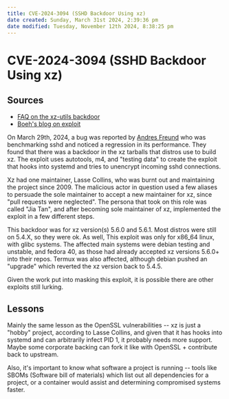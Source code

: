 ```yaml
---
title: CVE-2024-3094 (SSHD Backdoor Using xz)
date created: Sunday, March 31st 2024, 2:39:36 pm
date modified: Tuesday, November 12th 2024, 8:38:25 pm
---
```


# CVE-2024-3094 (SSHD Backdoor Using xz)

## Sources

- [FAQ on the xz-utils backdoor](https://gist.github.com/thesamesam/223949d5a074ebc3dce9ee78baad9e27)
- [Boeh's blog on exploit](https://boehs.org/node/everything-i-know-about-the-xz-backdoor)

On March 29th, 2024, a bug was reported by [Andres Freund](https://www.openwall.com/lists/oss-security/2024/03/29/4) who
was benchmarking sshd and noticed a regression in its performance. They
found that there was a backdoor in the xz tarballs that distros use to
build xz. The exploit uses autotools, m4, and "testing data" to
create the exploit that hooks into systemd and tries to unencrypt
incoming sshd connections.

Xz had one maintainer, Lasse Collins, who was burnt out and maintaining
the project since 2009. The malicious actor in question used a few
aliases to persuade the sole maintainer to accept a new maintainer for
xz, since "pull requests were neglected". The persona that took on this
role was called "Jia Tan", and after becoming sole maintainer of xz,
implemented the exploit in a few different steps.

This backdoor was for xz version(s) 5.6.0 and 5.6.1. Most distros were
still on 5.4.X, so they were ok. As well, This exploit was only for
x86_64 linux, with glibc systems. The affected main systems were debian
testing and unstable, and fedora 40, as those had already accepted xz
versions 5.6.0+ into their repos. Termux was also affected, although
debian pushed an "upgrade" which reverted the xz version back to
5.4.5.

Given the work put into masking this exploit, it is possible there are
other exploits still lurking.

## Lessons

Mainly the same lesson as the OpenSSL vulnerabilities -- xz is just a
"hobby" project, according to Lasse Collins, and given that it has hooks
into systemd and can arbitrarily infect PID 1, it probably needs more
support. Maybe some corporate backing can fork it like with OpenSSL +
contribute back to upstream.

Also, it's important to know what software a project is running -- tools
like SBOMs (Software bill of materials) which list out all dependencies
for a project, or a container would assist and determining compromised
systems faster.

